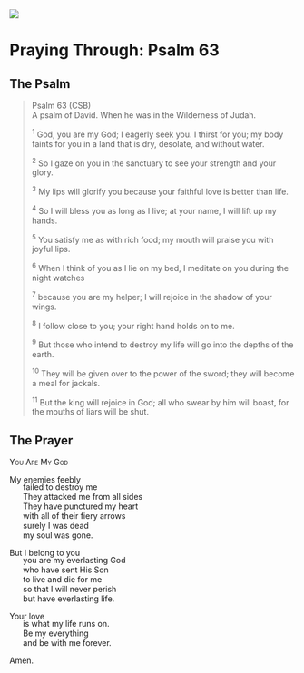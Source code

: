 <img class="intro-right" src="/images/art-paris-psalter.jpg">

<style>
  li {list-style-type: none;}
  p + ul {
    margin-top: -18px;
}
</style>

# Praying Through: Psalm 63

## The Psalm

>Psalm 63 (CSB)  
><sup></sup> A psalm of David. When he was in the Wilderness of Judah. 
>
><sup>1</sup> God, you are my God; I eagerly seek you. I thirst for you; my body faints for you in a land that is dry, desolate, and without water. 
>
><sup>2</sup> So I gaze on you in the sanctuary to see your strength and your glory. 
>
><sup>3</sup> My lips will glorify you because your faithful love is better than life. 
>
><sup>4</sup> So I will bless you as long as I live; at your name, I will lift up my hands. 
>
><sup>5</sup> You satisfy me as with rich food; my mouth will praise you with joyful lips. 
>
><sup>6</sup> When I think of you as I lie on my bed, I meditate on you during the night watches 
>
><sup>7</sup> because you are my helper; I will rejoice in the shadow of your wings. 
>
><sup>8</sup> I follow close to you; your right hand holds on to me. 
>
><sup>9</sup> But those who intend to destroy my life will go into the depths of the earth. 
>
><sup>10</sup> They will be given over to the power of the sword; they will become a meal for jackals. 
>
><sup>11</sup> But the king will rejoice in God; all who swear by him will boast, for the mouths of liars will be shut.

## The Prayer

<div style="font-variant: small-caps;">
You Are My God
</div>

My enemies feebly
* failed to destroy me
* They attacked me from all sides
* They have punctured my heart 
* with all of their fiery arrows
* surely I was dead
* my soul was gone.

But I belong to you
* you are my everlasting God
* who have sent His Son
* to live and die for me
* so that I will never perish
* but have everlasting life.

Your love
* is what my life runs on.
* Be my everything
* and be with me forever.

Amen.
